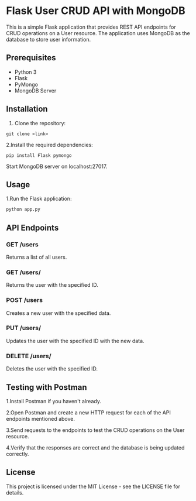 # Flask User CRUD API with MongoDB

This is a simple Flask application that provides REST API endpoints for CRUD operations on a User resource. The application uses MongoDB as the database to store user information.

## Prerequisites

- Python 3
- Flask
- PyMongo
- MongoDB Server

## Installation

1. Clone the repository:
```
git clone <link>
```

2.Install the required dependencies:
```
pip install Flask pymongo
```
Start MongoDB server on localhost:27017.

## Usage
1.Run the Flask application:
```bash
python app.py
```
## API Endpoints

### GET /users

Returns a list of all users.

### GET /users/<id>

Returns the user with the specified ID.

### POST /users

Creates a new user with the specified data.

### PUT /users/<id>

Updates the user with the specified ID with the new data.

### DELETE /users/<id>

Deletes the user with the specified ID.

## Testing with Postman
1.Install Postman if you haven't already.

2.Open Postman and create a new HTTP request for each of the API endpoints mentioned above.

3.Send requests to the endpoints to test the CRUD operations on the User resource.

4.Verify that the responses are correct and the database is being updated correctly.

## License
This project is licensed under the MIT License - see the LICENSE file for details.
